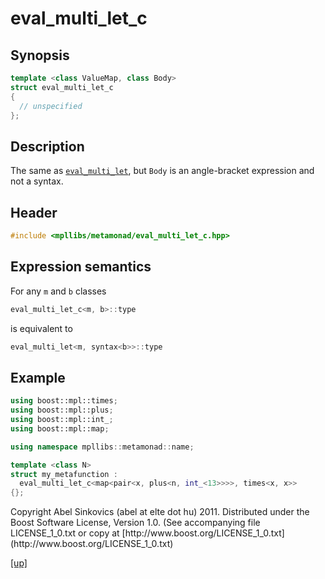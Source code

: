 # eval_multi_let_c

## Synopsis

```cpp
template <class ValueMap, class Body>
struct eval_multi_let_c
{
  // unspecified
};
```

## Description

The same as [`eval_multi_let`](eval_multi_let.html), but `Body` is an
angle-bracket expression and not a syntax.

## Header

```cpp
#include <mpllibs/metamonad/eval_multi_let_c.hpp>
```

## Expression semantics

For any `m` and `b` classes

```cpp
eval_multi_let_c<m, b>::type
```

is equivalent to

```cpp
eval_multi_let<m, syntax<b>>::type
```

## Example

```cpp
using boost::mpl::times;
using boost::mpl::plus;
using boost::mpl::int_;
using boost::mpl::map;

using namespace mpllibs::metamonad::name;

template <class N>
struct my_metafunction :
  eval_multi_let_c<map<pair<x, plus<n, int_<13>>>>, times<x, x>>
{};
```

<p class="copyright">
Copyright Abel Sinkovics (abel at elte dot hu) 2011.
Distributed under the Boost Software License, Version 1.0.
(See accompanying file LICENSE_1_0.txt or copy at
[http://www.boost.org/LICENSE_1_0.txt](http://www.boost.org/LICENSE_1_0.txt)
</p>

[[up]](reference.html)



